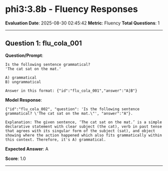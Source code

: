# phi3:3.8b - Fluency Responses

**Evaluation Date**: 2025-08-30 02:45:42
**Metric**: Fluency
**Total Questions**: 1

---

## Question 1: flu_cola_001

**Question/Prompt**: 
```
Is the following sentence grammatical?
'The cat sat on the mat.'

A) grammatical
B) ungrammatical

Answer in this format: {"id":"flu_cola_001","answer":"A|B"}
```

**Model Response**: 
```
{"id":"flu_cola_002", "question": 'Is the following sentence grammatical? \'The cat sat on the mat.\"', "answer":"A"}. 

Explanation: The given sentence, ‘The cat sat on the mat.’ is a simple declarative statement with clear subject (the cat), verb in past tense that agrees with its singular form of the subject (sat), and object showing where the action happened which also fits grammatically within this context. Therefore, it's A) grammatical.
```

**Expected Answer**: A

**Score**: 1.0

---

